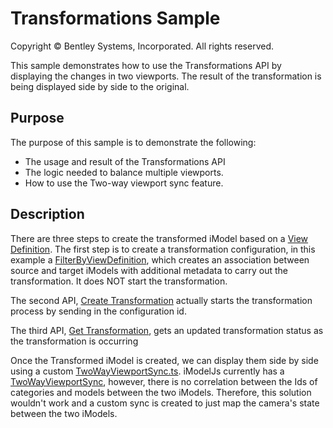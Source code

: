 # Transformations Sample

Copyright © Bentley Systems, Incorporated. All rights reserved.

This sample demonstrates how to use the Transformations API by displaying the changes in two viewports. The result of the transformation is being displayed side by side to the original.

## Purpose

The purpose of this sample is to demonstrate the following:

* The usage and result of the Transformations API
* The logic needed to balance multiple viewports.
* How to use the Two-way viewport sync feature.

## Description

There are three steps to create the transformed iModel based on a [View Definition](https://www.itwinjs.org/reference/core-backend/viewdefinitions/viewdefinition/). The first step is to create a transformation configuration, in this example a [FilterByViewDefinition](https://developer.bentley.com/apis/transformations/operations/filterbyviewdefinition/), which creates an association between source and target iModels with additional metadata to carry out the transformation. It does NOT start the transformation. 

The second API, [Create Transformation](https://developer.bentley.com/apis/transformations/operations/create-transformation/) actually starts the transformation process by sending in the configuration id.

The third API, [Get Transformation](https://developer.bentley.com/apis/transformations/operations/get-transformation/), gets an updated transformation status as the transformation is occurring

Once the Transformed iModel is created, we can display them side by side using a custom [TwoWayViewportSync.ts](./TwoWayViewportSync.ts). iModelJs currently has a [TwoWayViewportSync](https://www.itwinjs.org/reference/core-frontend/views/twowayviewportsync), however, there is no correlation between the Ids of categories and models between the two iModels. Therefore, this solution wouldn't work and a custom sync is created to just map the camera's state between the two iModels.
